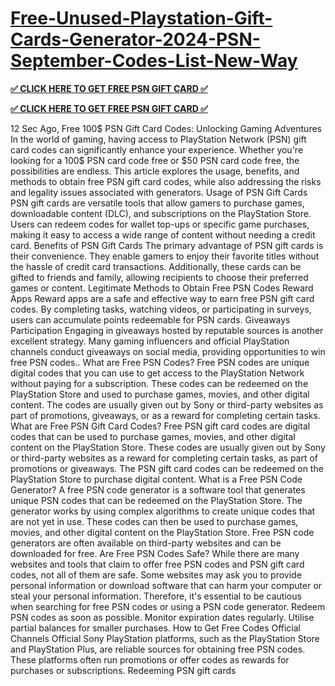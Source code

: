 # [Free-Unused-Playstation-Gift-Cards-Generator-2024-PSN-September-Codes-List-New-Way](https://appbitly.com/freepsn2024)
**[✅ CLICK HERE TO GET FREE PSN GIFT CARD ✅](https://appbitly.com/freepsn2024)**

**[✅ CLICK HERE TO GET FREE PSN GIFT CARD ✅](https://appbitly.com/freepsn2024)**

12 Sec Ago, Free 100$ PSN Gift Card Codes: Unlocking Gaming Adventures
In the world of gaming, having access to PlayStation Network (PSN) gift card codes can significantly enhance your experience. Whether you're looking for a
100$ PSN card code free or $50 PSN card code free, the possibilities are endless. This article explores the usage, benefits, and methods to obtain free PSN gift card codes, while also addressing the risks and legality issues associated with generators.
Usage of PSN Gift Cards
PSN gift cards are versatile tools that allow gamers to purchase games, downloadable content (DLC), and subscriptions on the PlayStation Store. Users can redeem codes for wallet top-ups or specific game purchases, making it easy to access a wide range of content without needing a credit card.
Benefits of PSN Gift Cards
The primary advantage of PSN gift cards is their convenience. They enable gamers to enjoy their favorite titles without the hassle of credit card transactions. Additionally, these cards can be gifted to friends and family, allowing recipients to choose their preferred games or content.
Legitimate Methods to Obtain Free PSN Codes
Reward Apps
Reward apps are a safe and effective way to earn free PSN gift card codes. By completing tasks, watching videos, or participating in surveys, users can accumulate points redeemable for PSN cards.
Giveaways Participation
Engaging in giveaways hosted by reputable sources is another excellent strategy. Many gaming influencers and official PlayStation channels conduct giveaways on social media, providing opportunities to win free PSN codes..
What are Free PSN Codes?
Free PSN codes are unique digital codes that you can use to get access to the PlayStation Network without paying for a subscription. These codes can be redeemed on the PlayStation Store and used to purchase games, movies, and other digital content. The codes are usually given out by Sony or third-party websites as part of promotions, giveaways, or as a reward for completing certain tasks.
What are Free PSN Gift Card Codes?
Free PSN gift card codes are digital codes that can be used to purchase games, movies, and other digital content on the PlayStation Store. These codes are usually given out by Sony or third-party websites as a reward for completing certain tasks, as part of promotions or giveaways. The PSN gift card codes can be redeemed on the PlayStation Store to purchase digital content.
What is a Free PSN Code Generator?
A free PSN code generator is a software tool that generates unique PSN codes that can be redeemed on the PlayStation Store. The generator works by using complex algorithms to create unique codes that are not yet in use. These codes can then be used to purchase games, movies, and other digital content on the PlayStation Store. Free PSN code generators are often available on third-party websites and can be downloaded for free.
Are Free PSN Codes Safe?
While there are many websites and tools that claim to offer free PSN codes and PSN gift card codes, not all of them are safe. Some websites may ask you to provide personal information or download software that can harm your computer or steal your personal information. Therefore, it's essential to be cautious when searching for free PSN codes or using a PSN code generator.
Redeem PSN codes as soon as possible.
Monitor expiration dates regularly.
Utilise partial balances for smaller purchases.
How to Get Free Codes
Official Channels
Official Sony PlayStation platforms, such as the PlayStation Store and PlayStation Plus, are reliable sources for obtaining free PSN codes. These platforms often run promotions or offer codes as rewards for purchases or subscriptions. Redeeming PSN gift cards
